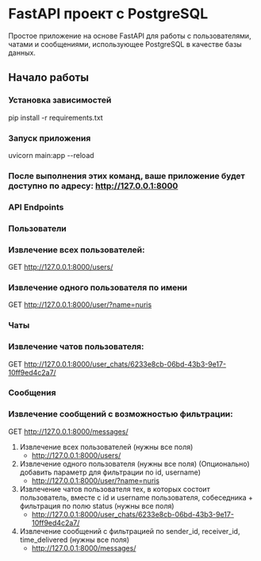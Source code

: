# FastAPI проект с PostgreSQL

Простое приложение на основе FastAPI для работы с пользователями, чатами и сообщениями, использующее PostgreSQL в качестве базы данных.

## Начало работы

### Установка зависимостей


pip install -r requirements.txt


### Запуск приложения 

uvicorn main:app --reload

### После выполнения этих команд, ваше приложение будет доступно по адресу: http://127.0.0.1:8000

### API Endpoints
### Пользователи
### Извлечение всех пользователей:

GET http://127.0.0.1:8000/users/

### Извлечение одного пользователя по имени

GET http://127.0.0.1:8000/user/?name=nuris

### Чаты
### Извлечение чатов пользователя:

GET http://127.0.0.1:8000/user_chats/6233e8cb-06bd-43b3-9e17-10ff9ed4c2a7/

### Сообщения
### Извлечение сообщений с возможностью фильтрации:

GET http://127.0.0.1:8000/messages/



1) Извлечение всех пользователей (нужны все поля) 
    - http://127.0.0.1:8000/users/  
2) Извлечение одного пользователя (нужны все поля) 
(Опционально) добавить параметр для фильтрации по id, username)
    - http://127.0.0.1:8000/user/?name=nuris
3) Извлечение чатов пользователя тех, в которых состоит пользователь, вместе с id и username пользователя, собеседника + фильтрация по полю status (нужны все поля) 
    - http://127.0.0.1:8000/user_chats/6233e8cb-06bd-43b3-9e17-10ff9ed4c2a7/
4) Извлечение сообщений с фильтрацией по sender_id, receiver_id, time_delivered (нужны все поля) 
    - http://127.0.0.1:8000/messages/ 